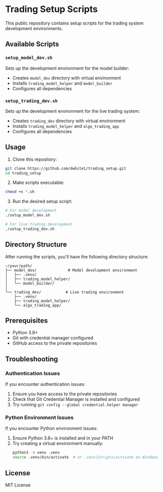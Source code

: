 # Trading Setup Scripts

This public repository contains setup scripts for the trading system development environments.

## Available Scripts

### `setup_model_dev.sh`
Sets up the development environment for the model builder:
- Creates `model_dev` directory with virtual environment
- Installs `trading_model_helper` and `model_builder`
- Configures all dependencies

### `setup_trading_dev.sh`
Sets up the development environment for the live trading system:
- Creates `trading_dev` directory with virtual environment
- Installs `trading_model_helper` and `algo_trading_app`
- Configures all dependencies

## Usage

1. Clone this repository:
```bash
git clone https://github.com/dwhite1/trading_setup.git
cd trading_setup
```

2. Make scripts executable:
```bash
chmod +x *.sh
```

3. Run the desired setup script:
```bash
# For model development
./setup_model_dev.sh

# For live trading development
./setup_trading_dev.sh
```

## Directory Structure

After running the scripts, you'll have the following directory structure:

```
~/your/path/
├── model_dev/              # Model development environment
│   ├── .venv/
│   ├── trading_model_helper/
│   └── model_builder/
│
└── trading_dev/           # Live trading environment
    ├── .venv/
    ├── trading_model_helper/
    └── algo_trading_app/
```

## Prerequisites

- Python 3.8+
- Git with credential manager configured
- GitHub access to the private repositories

## Troubleshooting

### Authentication Issues
If you encounter authentication issues:
1. Ensure you have access to the private repositories
2. Check that Git Credential Manager is installed and configured
3. Try running `git config --global credential.helper manager`

### Python Environment Issues
If you encounter Python environment issues:
1. Ensure Python 3.8+ is installed and in your PATH
2. Try creating a virtual environment manually:
   ```bash
   python3 -m venv .venv
   source .venv/bin/activate  # or .venv\Scripts\activate on Windows
   ```

## License

MIT License 
